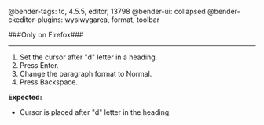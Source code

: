 @bender-tags: tc, 4.5.5, editor, 13798
@bender-ui: collapsed
@bender-ckeditor-plugins: wysiwygarea, format, toolbar

###Only on Firefox###

----

1. Set the cursor after "d" letter in a heading.
2. Press Enter.
3. Change the paragraph format to Normal.
4. Press Backspace.

**Expected:**
* Cursor is placed after "d" letter in the heading.
